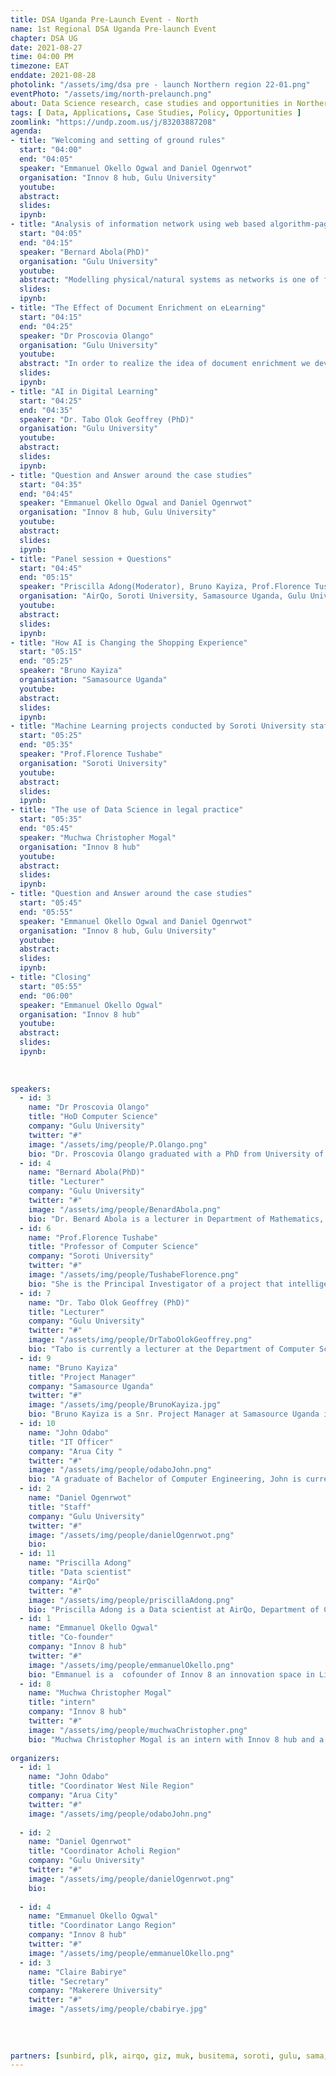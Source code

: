 ```yaml
---
title: DSA Uganda Pre-Launch Event - North
name: 1st Regional DSA Uganda Pre-launch Event
chapter: DSA UG
date: 2021-08-27
time: 04:00 PM
timezone: EAT
enddate: 2021-08-28
photolink: "/assets/img/dsa pre - launch Northern region 22-01.png"
eventPhoto: "/assets/img/north-prelaunch.png"
about: Data Science research, case studies and opportunities in Northern Uganda 🇺🇬
tags: [ Data, Applications, Case Studies, Policy, Opportunities ]
zoomlink: "https://undp.zoom.us/j/83203887208"
agenda: 
- title: "Welcoming and setting of ground rules"
  start: "04:00"
  end: "04:05"
  speaker: "Emmanuel Okello Ogwal and Daniel Ogenrwot" 
  organisation: "Innov 8 hub, Gulu University"
  youtube:
  abstract:
  slides:
  ipynb:
- title: "Analysis of information network using web based algorithm-page rank."
  start: "04:05"
  end: "04:15"
  speaker: "Bernard Abola(PhD)"
  organisation: "Gulu University"
  youtube:
  abstract: "Modelling physical/natural systems as networks is one of fast-growing research areas in applied mathematics. These systems include: social, bio-stochastics, telecommunication, queuing, reliability systems and citation networks. Importantly, attributes (nodes) of such systems are usually millions or billions. In some instances, the attributes can be few but the system keep changing from time to time this dynamics phenomenon rather exist algorithms ineffective. Moreover, networks models are recognised as potential objects to filter information from such systems.  In fact, modelling physical or engineering systems as networks have greatly improved understanding of complex systems. <br>In this talk, the popular Markov models commonly used in ranking (PageRank) problems will be presented.   The focus will be on analysis of information Markov chain, where the phase spaces split into non-communicative groups of states. Recent analytical and numerical results will be given."
  slides: 
  ipynb:
- title: "The Effect of Document Enrichment on eLearning"
  start: "04:15"
  end: "04:25"
  speaker: "Dr Proscovia Olango"
  organisation: "Gulu University"
  youtube:
  abstract: "In order to realize the idea of document enrichment we developed a tool called TermPedia which predicts and defines technical terms. The definitions are extracted from Wikipedia, and the technical terms are also linked to contextually relevant Wikipedia articles which provide further explanation for the definitions. This paper presents results from a user study that was carried out to find out the effect of document enrichment on e-learning from educational documents (textbooks). In particular the study tried to answer the following questions, 1. Does document enrichment improve understanding of an e-content? 2. Does document enrichment reduce the time needed to e-Learn from an educational document?"
  slides: 
  ipynb:
- title: "AI in Digital Learning"
  start: "04:25"
  end: "04:35"
  speaker: "Dr. Tabo Olok Geoffrey (PhD)"
  organisation: "Gulu University"
  youtube:
  abstract:
  slides: 
  ipynb:
- title: "Question and Answer around the case studies"
  start: "04:35"
  end: "04:45"
  speaker: "Emmanuel Okello Ogwal and Daniel Ogenrwot" 
  organisation: "Innov 8 hub, Gulu University"
  youtube:
  abstract:
  slides:
  ipynb:
- title: "Panel session + Questions"
  start: "04:45"
  end: "05:15"
  speaker: "Priscilla Adong(Moderator), Bruno Kayiza, Prof.Florence Tushabe, Dr Proscovia Olango"
  organisation: "AirQo, Soroti University, Samasource Uganda, Gulu University"
  youtube:
  abstract:
  slides: 
  ipynb:
- title: "How AI is Changing the Shopping Experience"
  start: "05:15"
  end: "05:25"
  speaker: "Bruno Kayiza"
  organisation: "Samasource Uganda"
  youtube:
  abstract:
  slides: 
  ipynb:
- title: "Machine Learning projects conducted by Soroti University staff in the recent years."
  start: "05:25"
  end: "05:35"
  speaker: "Prof.Florence Tushabe"
  organisation: "Soroti University"
  youtube:
  abstract:
  slides: 
  ipynb:
- title: "The use of Data Science in legal practice"
  start: "05:35"
  end: "05:45"
  speaker: "Muchwa Christopher Mogal"
  organisation: "Innov 8 hub"
  youtube:
  abstract:
  slides: 
  ipynb:
- title: "Question and Answer around the case studies"
  start: "05:45"
  end: "05:55"
  speaker: "Emmanuel Okello Ogwal and Daniel Ogenrwot" 
  organisation: "Innov 8 hub, Gulu University"
  youtube:
  abstract:
  slides:
  ipynb:
- title: "Closing"
  start: "05:55"
  end: "06:00"
  speaker: "Emmanuel Okello Ogwal" 
  organisation: "Innov 8 hub"
  youtube:
  abstract:
  slides:
  ipynb:
  
  
  
speakers: 
  - id: 3
    name: "Dr Proscovia Olango"
    title: "HoD Computer Science"
    company: "Gulu University"
    twitter: "#"
    image: "/assets/img/people/P.Olango.png"
    bio: "Dr. Proscovia Olango graduated with a PhD from University of Groningen in 2020 and is currently a full-time lecturer and head of department of computer science at Gulu University in Uganda. Her research interest is in improving reading comprehension through document enrichment. The four pillars that currently support this interest are Design Science, Big Data, Human Language Technologies, and Innovative ICT for eLearning and Sustainable Development. Proscovia is the Chair of a Doctorial Community and a member of the Information Retrieval research group at the department of Computer Science, Gulu University."
  - id: 4
    name: "Bernard Abola(PhD)"
    title: "Lecturer"
    company: "Gulu University"
    twitter: "#"
    image: "/assets/img/people/BenardAbola.png"
    bio: "Dr. Benard Abola is a lecturer in Department of Mathematics, Faculty of Science, Gulu University. Highly interested in applications of probability, statistics and machine learning for industries. Furthermore, he has done researched in developing algorithms for analysis of information networks. Currently, a member of Applied Probability Theory of Eastern Africa (APREA) Research Group."
  - id: 6
    name: "Prof.Florence Tushabe"
    title: "Professor of Computer Science"
    company: "Soroti University"
    twitter: "#"
    image: "/assets/img/people/TushabeFlorence.png"
    bio: "She is the Principal Investigator of a project that intelligently recognises aflatoxins in grain. She started her interesting research in machine learning from 2007 while undertaking her PhD studies, where she applied ML/DS within image based retrieval and for the recognition of traffic lights and recognition of everyday common objects from a 20,000 image database.<br>Prof. Florence studied at the University of Groningen in the Netherlands, Makerere University and the University of Dar es salaam in Tanzania.."
  - id: 7
    name: "Dr. Tabo Olok Geoffrey (PhD)"
    title: "Lecturer"
    company: "Gulu University"
    twitter: "#"
    image: "/assets/img/people/DrTaboOlokGeoffrey.png"
    bio: "Tabo is currently a lecturer at the Department of Computer Science at Gulu University. He holds a PhD in user-driven innovation, learning and design from Aalborg University, Denmark and a Master of Science in Computer Science from Makerere University, Uganda. His research activities currently cover digital learning and Artificial Intelligence (AI) in higher education. In collaboration with CanopyLAB we are researching on AI as a supporting tool in higher education. We are currently evaluating effectiveness of a recommender system module integrated on the learning platform with teachers and students at Gulu University."
  - id: 9
    name: "Bruno Kayiza"
    title: "Project Manager"
    company: "Samasource Uganda"
    twitter: "#"
    image: "/assets/img/people/BrunoKayiza.jpg" 
    bio: "Bruno Kayiza is a Snr. Project Manager at Samasource Uganda in Gulu vested in the generation of training data, managing the delivery of a secure alternative to traditional crowdsourced data annotation models by combining industry-leading software with a trained, directly managed workforce. Passionate about training data, he has supported its generation making use of image, video and sensor data annotation for computer vision and natural language processing in industries including automotive, navigation, AR/VR, biotech, agriculture, manufacturing, and e-commerce."
  - id: 10
    name: "John Odabo"
    title: "IT Officer"
    company: "Arua City "
    twitter: "#"
    image: "/assets/img/people/odaboJohn.png" 
    bio: "A graduate of Bachelor of Computer Engineering, John is currently Information Technology (IT) Officer at Arua City having previously served as Training Coordinator at Aruabits, a youth based social enterprise of CEFORD that empowers talented youth from vulnerable backgrounds in West Nile, Uganda with multimedia ICT skills, Entrepreneurship and Life Skills. <br>He is also the Technical Director at Premium Technologies Consultancy (U) Ltd, a registered Company based in Arua that provides ICT solutions aimed at transforming Small and Medium Enterprises in Uganda.<br> John uses his expertise in graphics design, web design and development, networking, software systems analysis and development to develop user friendly experiences. He is passionate about using data driven evidence for decision making. <br> When not behind the monitor, John spends most of his time offering service through Rotary Club of Arua Eco City and Community Based Organizations he co-founded; Save the Maracha Girl, Hedwig Education and Health Fund Association, Trusted Friends Savings and Loans Association in which he holds Executive Positions." 
  - id: 2
    name: "Daniel Ogenrwot"
    title: "Staff"
    company: "Gulu University"
    twitter: "#"
    image: "/assets/img/people/danielOgenrwot.png"
    bio: 
  - id: 11
    name: "Priscilla Adong"
    title: "Data scientist"
    company: "AirQo"
    twitter: "#"
    image: "/assets/img/people/priscillaAdong.png" 
    bio: "Priscilla Adong is a Data scientist at AirQo, Department of Computer Science, Makerere University. She holds an MSc. in Data communications and Software Engineering and BSc. in Computer Science from Makerere University. Priscilla is passionate about using her experience and technical expertise to solve real-world problems. Her research interests include Machine learning, wireless sensor networks and Internet of Things."
  - id: 1
    name: "Emmanuel Okello Ogwal"
    title: "Co-founder"
    company: "Innov 8 hub"
    twitter: "#"
    image: "/assets/img/people/emmanuelOkello.png"
    bio: "Emmanuel is a  cofounder of Innov 8 an innovation space in Lira with an acceleratiotor program and  focus on education tech,climate and fintech.He has also been cordinating  DSA engagements across Universities in Lango,Acholi,Karamoja, Teso,West Nile sub regions and organizing the 1st Regional DSA prelaunch event."
  - id: 8
    name: "Muchwa Christopher Mogal"
    title: "intern"
    company: "Innov 8 hub"
    twitter: "#"
    image: "/assets/img/people/muchwaChristopher.png" 
    bio: "Muchwa Christopher Mogal is an intern with Innov 8 hub and a 4 th year Law Student at Uganda Christian University passionate about cyber law.He has developed several apps most notably the Statutebot chat a legal chat bot that extracts relevant provisions of the law required by legal practioners."
  
organizers: 
  - id: 1
    name: "John Odabo"
    title: "Coordinator West Nile Region"
    company: "Arua City"
    twitter: "#"
    image: "/assets/img/people/odaboJohn.png"
  
  - id: 2
    name: "Daniel Ogenrwot"
    title: "Coordinator Acholi Region"
    company: "Gulu University"
    twitter: "#"
    image: "/assets/img/people/danielOgenrwot.png"
    bio: 
   
  - id: 4
    name: "Emmanuel Okello Ogwal"
    title: "Coordinator Lango Region"
    company: "Innov 8 hub"
    twitter: "#"
    image: "/assets/img/people/emmanuelOkello.png"
  - id: 3
    name: "Claire Babirye"
    title: "Secretary"
    company: "Makerere University"
    twitter: "#"
    image: "/assets/img/people/cbabirye.jpg"
    
  
    
  
partners: [sunbird, plk, airqo, giz, muk, busitema, soroti, gulu, sama, innov8]
---
```


